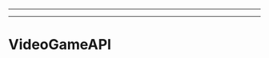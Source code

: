 --------------------
--------------------------------------------------------------------------------------------------
# VideoGameAPI
